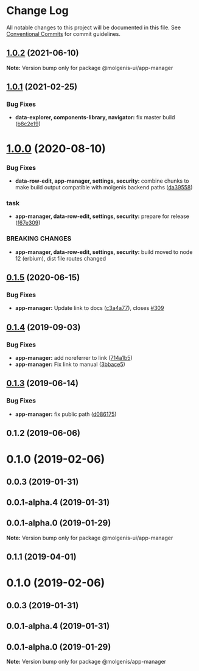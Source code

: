 # Change Log

All notable changes to this project will be documented in this file.
See [Conventional Commits](https://conventionalcommits.org) for commit guidelines.

## [1.0.2](https://github.com/molgenis/molgenis-frontend/compare/@molgenis-ui/app-manager@1.0.1...@molgenis-ui/app-manager@1.0.2) (2021-06-10)

**Note:** Version bump only for package @molgenis-ui/app-manager





## [1.0.1](https://github.com/molgenis/molgenis-frontend/compare/@molgenis-ui/app-manager@1.0.0...@molgenis-ui/app-manager@1.0.1) (2021-02-25)


### Bug Fixes

* **data-explorer, components-library, navigator:** fix master build ([b8c2e19](https://github.com/molgenis/molgenis-frontend/commit/b8c2e19ff04b1b859a4e41de28d7e852770ec883))





# [1.0.0](https://github.com/molgenis/molgenis-frontend/compare/@molgenis-ui/app-manager@0.1.5...@molgenis-ui/app-manager@1.0.0) (2020-08-10)


### Bug Fixes

* **data-row-edit, app-manager, settings, security:** combine chunks to make build output compatible with molgenis backend paths ([da39558](https://github.com/molgenis/molgenis-frontend/commit/da39558))


### task

* **app-manager, data-row-edit, settings, security:** prepare for release ([f67e309](https://github.com/molgenis/molgenis-frontend/commit/f67e309))


### BREAKING CHANGES

* **app-manager, data-row-edit, settings, security:** build moved to node 12 (erbium), dist file routes changed





## [0.1.5](https://github.com/molgenis/molgenis-frontend/compare/@molgenis-ui/app-manager@0.1.4...@molgenis-ui/app-manager@0.1.5) (2020-06-15)


### Bug Fixes

* **app-manager:** Update link to docs ([c3a4a77](https://github.com/molgenis/molgenis-frontend/commit/c3a4a77)), closes [#309](https://github.com/molgenis/molgenis-frontend/issues/309)





## [0.1.4](https://github.com/molgenis/molgenis-frontend/compare/@molgenis-ui/app-manager@0.1.3...@molgenis-ui/app-manager@0.1.4) (2019-09-03)


### Bug Fixes

* **app-manager:** add noreferrer to link ([714a1b5](https://github.com/molgenis/molgenis-frontend/commit/714a1b5))
* **app-manager:** Fix link to manual ([3bbace5](https://github.com/molgenis/molgenis-frontend/commit/3bbace5))





## [0.1.3](https://github.com/molgenis/molgenis-frontend/compare/@molgenis-ui/app-manager@0.1.2...@molgenis-ui/app-manager@0.1.3) (2019-06-14)


### Bug Fixes

* **app-manager:** fix public path ([d086175](https://github.com/molgenis/molgenis-frontend/commit/d086175))





## 0.1.2 (2019-06-06)



# 0.1.0 (2019-02-06)



## 0.0.3 (2019-01-31)



## 0.0.1-alpha.4 (2019-01-31)



## 0.0.1-alpha.0 (2019-01-29)

**Note:** Version bump only for package @molgenis-ui/app-manager





## 0.1.1 (2019-04-01)



# 0.1.0 (2019-02-06)



## 0.0.3 (2019-01-31)



## 0.0.1-alpha.4 (2019-01-31)



## 0.0.1-alpha.0 (2019-01-29)

**Note:** Version bump only for package @molgenis/app-manager

